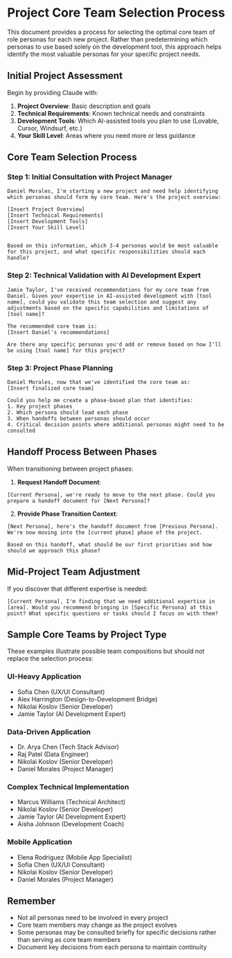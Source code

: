 # Project Core Team Selection Process

This document provides a process for selecting the optimal core team of role personas for each new project. Rather than predetermining which personas to use based solely on the development tool, this approach helps identify the most valuable personas for your specific project needs.

## Initial Project Assessment

Begin by providing Claude with:

1. **Project Overview**: Basic description and goals
2. **Technical Requirements**: Known technical needs and constraints
3. **Development Tools**: Which AI-assisted tools you plan to use (Lovable, Cursor, Windsurf, etc.)
4. **Your Skill Level**: Areas where you need more or less guidance


## Core Team Selection Process

### Step 1: Initial Consultation with Project Manager

```
Daniel Morales, I'm starting a new project and need help identifying which personas should form my core team. Here's the project overview:

[Insert Project Overview]
[Insert Technical Requirements]
[Insert Development Tools]
[Insert Your Skill Level]


Based on this information, which 3-4 personas would be most valuable for this project, and what specific responsibilities should each handle?
```

### Step 2: Technical Validation with AI Development Expert

```
Jamie Taylor, I've received recommendations for my core team from Daniel. Given your expertise in AI-assisted development with [tool name], could you validate this team selection and suggest any adjustments based on the specific capabilities and limitations of [tool name]?

The recommended core team is:
[Insert Daniel's recommendations]

Are there any specific personas you'd add or remove based on how I'll be using [tool name] for this project?
```

### Step 3: Project Phase Planning

```
Daniel Morales, now that we've identified the core team as:
[Insert finalized core team]

Could you help me create a phase-based plan that identifies:
1. Key project phases
2. Which persona should lead each phase
3. When handoffs between personas should occur
4. Critical decision points where additional personas might need to be consulted
```

## Handoff Process Between Phases

When transitioning between project phases:

1. **Request Handoff Document**:
```
[Current Persona], we're ready to move to the next phase. Could you prepare a handoff document for [Next Persona]?
```

2. **Provide Phase Transition Context**:
```
[Next Persona], here's the handoff document from [Previous Persona]. We're now moving into the [current phase] phase of the project. 

Based on this handoff, what should be our first priorities and how should we approach this phase?
```

## Mid-Project Team Adjustment

If you discover that different expertise is needed:

```
[Current Persona], I'm finding that we need additional expertise in [area]. Would you recommend bringing in [Specific Persona] at this point? What specific questions or tasks should I focus on with them?
```

## Sample Core Teams by Project Type

These examples illustrate possible team compositions but should not replace the selection process:

### UI-Heavy Application
- Sofia Chen (UX/UI Consultant)
- Alex Harrington (Design-to-Development Bridge)
- Nikolai Koslov (Senior Developer)
- Jamie Taylor (AI Development Expert)

### Data-Driven Application
- Dr. Arya Chen (Tech Stack Advisor)
- Raj Patel (Data Engineer)
- Nikolai Koslov (Senior Developer)
- Daniel Morales (Project Manager)

### Complex Technical Implementation
- Marcus Williams (Technical Architect)
- Nikolai Koslov (Senior Developer)
- Jamie Taylor (AI Development Expert)
- Aisha Johnson (Development Coach)

### Mobile Application
- Elena Rodriguez (Mobile App Specialist)
- Sofia Chen (UX/UI Consultant)
- Nikolai Koslov (Senior Developer)
- Daniel Morales (Project Manager)

## Remember

- Not all personas need to be involved in every project
- Core team members may change as the project evolves
- Some personas may be consulted briefly for specific decisions rather than serving as core team members
- Document key decisions from each persona to maintain continuity
